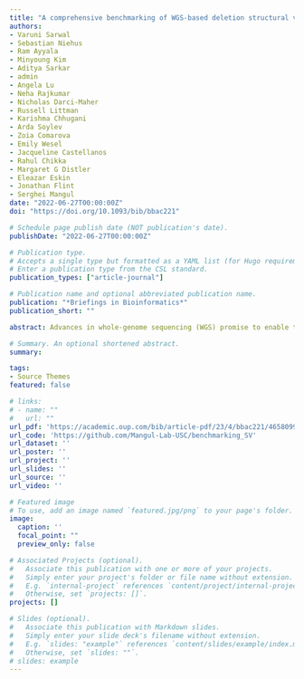 ```yaml
---
title: "A comprehensive benchmarking of WGS-based deletion structural variant callers"
authors:
- Varuni Sarwal
- Sebastian Niehus
- Ram Ayyala
- Minyoung Kim
- Aditya Sarkar
- admin
- Angela Lu
- Neha Rajkumar
- Nicholas Darci-Maher
- Russell Littman
- Karishma Chhugani
- Arda Soylev
- Zoia Comarova
- Emily Wesel
- Jacqueline Castellanos
- Rahul Chikka
- Margaret G Distler
- Eleazar Eskin
- Jonathan Flint
- Serghei Mangul
date: "2022-06-27T00:00:00Z"
doi: "https://doi.org/10.1093/bib/bbac221"

# Schedule page publish date (NOT publication's date).
publishDate: "2022-06-27T00:00:00Z"

# Publication type.
# Accepts a single type but formatted as a YAML list (for Hugo requirements).
# Enter a publication type from the CSL standard.
publication_types: ["article-journal"]

# Publication name and optional abbreviated publication name.
publication: "*Briefings in Bioinformatics*"
publication_short: ""

abstract: Advances in whole-genome sequencing (WGS) promise to enable the accurate and comprehensive structural variant (SV) discovery. Dissecting SVs from WGS data presents a substantial number of challenges and a plethora of SV detection methods have been developed. Currently, evidence that investigators can use to select appropriate SV detection tools is lacking. In this article, we have evaluated the performance of SV detection tools on mouse and human WGS data using a comprehensive polymerase chain reaction-confirmed gold standard set of SVs and the genome-in-a-bottle variant set, respectively. In contrast to the previous benchmarking studies, our gold standard dataset included a complete set of SVs allowing us to report both precision and sensitivity rates of the SV detection methods. Our study investigates the ability of the methods to detect deletions, thus providing an optimistic estimate of SV detection performance as the SV detection methods that fail to detect deletions are likely to miss more complex SVs. We found that SV detection tools varied widely in their performance, with several methods providing a good balance between sensitivity and precision. Additionally, we have determined the SV callers best suited for low- and ultralow-pass sequencing data as well as for different deletion length categories.

# Summary. An optional shortened abstract.
summary: 

tags:
- Source Themes
featured: false

# links:
# - name: ""
#   url: ""
url_pdf: 'https://academic.oup.com/bib/article-pdf/23/4/bbac221/46580990/bbac221.pdf'
url_code: 'https://github.com/Mangul-Lab-USC/benchmarking_SV'
url_dataset: ''
url_poster: ''
url_project: ''
url_slides: ''
url_source: ''
url_video: ''

# Featured image
# To use, add an image named `featured.jpg/png` to your page's folder. 
image:
  caption: ''
  focal_point: ""
  preview_only: false

# Associated Projects (optional).
#   Associate this publication with one or more of your projects.
#   Simply enter your project's folder or file name without extension.
#   E.g. `internal-project` references `content/project/internal-project/index.md`.
#   Otherwise, set `projects: []`.
projects: []

# Slides (optional).
#   Associate this publication with Markdown slides.
#   Simply enter your slide deck's filename without extension.
#   E.g. `slides: "example"` references `content/slides/example/index.md`.
#   Otherwise, set `slides: ""`.
# slides: example
---
```


<!-- {{% callout note %}}
Click the *Cite* button above to demo the feature to enable visitors to import publication metadata into their reference management software.
{{% /callout %}}

{{% callout note %}}
Create your slides in Markdown - click the *Slides* button to check out the example.
{{% /callout %}}

Add the publication's **full text** or **supplementary notes** here. You can use rich formatting such as including [code, math, and images](https://docs.hugoblox.com/content/writing-markdown-latex/). -->